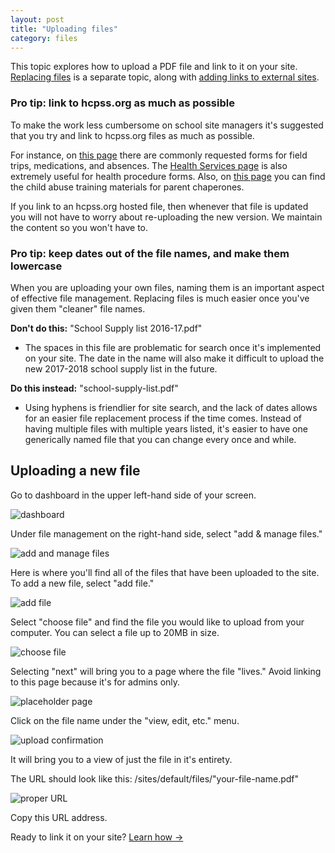 ```yaml
---
layout: post
title: "Uploading files"
category: files
---
```


This topic explores how to upload a PDF file and link to it on your site. [Replacing files](/schoolsites-help/files/2014/07/15/replacing-files/) is a separate topic, along with [adding links to external sites](/schoolsites-help/edit/2014/07/15/adding-links/). 

<div id="list">
<h3><i class="fa fa-angle-right" aria-hidden="true"></i> Pro tip: link to hcpss.org as much as possible</h3>
	<div class="hide hide--content">
		<p>To make the work less cumbersome on school site managers it's suggested that you try and link to hcpss.org files as much as possible.</p>
		<p>For instance, on <a href="http://www.hcpss.org/about-us/forms/">this page</a> there are commonly requested forms for field trips, medications, and absences. The <a href="http://www.hcpss.org/health/">Health Services page</a> is also extremely useful for health procedure forms. Also, on <a href="http://www.hcpss.org/parents/">this page</a> you can find the child abuse training materials for parent chaperones. </p>
		<p>If you link to an hcpss.org hosted file, then whenever that file is updated you will not have to worry about re-uploading the new version. We maintain the content so you won't have to.</p>
	</div>
</div>

<div id="list">
<h3><i class="fa fa-angle-right" aria-hidden="true"></i> Pro tip: keep dates out of the file names, and make them lowercase</h3>
	<div class="hide hide--content">
		<p>When you are uploading your own files, naming them is an important aspect of effective file management. Replacing files is much easier once you've given them "cleaner" file names.</p>
		<p><strong>Don't do this:</strong> "School Supply list 2016-17.pdf"</p>
		<ul>
		  <li>The spaces in this file are problematic for search once it's implemented on your site. The date in the name will also make it difficult to upload the new 2017-2018 school supply list in the future. </li>
		</ul>
		<p><strong>Do this instead:</strong> "school-supply-list.pdf"</p>
		<ul>
		  <li>Using hyphens is friendlier for site search, and the lack of dates allows for an easier file replacement process if the time comes. Instead of having multiple files with multiple years listed, it's easier to have one generically named file that you can change every once and while. </li>
		</ul>
	</div>
</div>

<a id="uploading"></a>

## Uploading a new file

Go to dashboard in the upper left-hand side of your screen.

![dashboard](/schoolsites-help/images/dashboard.png)

Under file management on the right-hand side, select "add & manage files."

![add and manage files](/schoolsites-help/images/uploading/add-manage-files.png)

Here is where you'll find all of the files that have been uploaded to the site. To add a new file, select "add file."

![add file](/schoolsites-help/images/uploading/add-file-button.png)

Select "choose file" and find the file you would like to upload from your computer. You can select a file up to 20MB in size.

![choose file](/schoolsites-help/images/uploading/choose-file.png)

Selecting "next" will bring you to a page where the file "lives." Avoid linking to this page because it's for admins only.

![placeholder page](/schoolsites-help/images/uploading/placeholder-page.png)

Click on the file name under the "view, edit, etc." menu.

![upload confirmation](/schoolsites-help/images/uploading/get-file-link.png)

It will bring you to a view of just the file in it's entirety.

The URL should look like this: /sites/default/files/"your-file-name.pdf"

![proper URL](/schoolsites-help/images/uploading/pdf-url.png)

Copy this URL address. 

Ready to link it on your site? <a href="/schoolsites-help/edit/2014/07/15/adding-links/">Learn how &rarr;</a>
